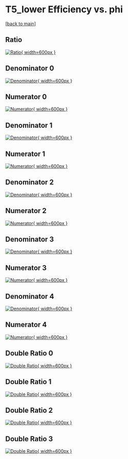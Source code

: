 # T5_lower Efficiency vs. phi

[[back to main](./)]



## Ratio

[![Ratio](../mtv/var/T5_lower_vtr_13_1_eff_phi.png){ width=600px }](../mtv/var/T5_lower_vtr_13_1_eff_phi.pdf)

## Denominator 0

[![Denominator](../mtv/den/T5_lower_vtr_13_1_eff_phi_den0.png){ width=600px }](../mtv/den/T5_lower_vtr_13_1_eff_phi_den0.pdf)

## Numerator 0

[![Numerator](../mtv/num/T5_lower_vtr_13_1_eff_phi_num0.png){ width=600px }](../mtv/num/T5_lower_vtr_13_1_eff_phi_num0.pdf)

## Denominator 1

[![Denominator](../mtv/den/T5_lower_vtr_13_1_eff_phi_den1.png){ width=600px }](../mtv/den/T5_lower_vtr_13_1_eff_phi_den1.pdf)

## Numerator 1

[![Numerator](../mtv/num/T5_lower_vtr_13_1_eff_phi_num1.png){ width=600px }](../mtv/num/T5_lower_vtr_13_1_eff_phi_num1.pdf)

## Denominator 2

[![Denominator](../mtv/den/T5_lower_vtr_13_1_eff_phi_den2.png){ width=600px }](../mtv/den/T5_lower_vtr_13_1_eff_phi_den2.pdf)

## Numerator 2

[![Numerator](../mtv/num/T5_lower_vtr_13_1_eff_phi_num2.png){ width=600px }](../mtv/num/T5_lower_vtr_13_1_eff_phi_num2.pdf)

## Denominator 3

[![Denominator](../mtv/den/T5_lower_vtr_13_1_eff_phi_den3.png){ width=600px }](../mtv/den/T5_lower_vtr_13_1_eff_phi_den3.pdf)

## Numerator 3

[![Numerator](../mtv/num/T5_lower_vtr_13_1_eff_phi_num3.png){ width=600px }](../mtv/num/T5_lower_vtr_13_1_eff_phi_num3.pdf)

## Denominator 4

[![Denominator](../mtv/den/T5_lower_vtr_13_1_eff_phi_den4.png){ width=600px }](../mtv/den/T5_lower_vtr_13_1_eff_phi_den4.pdf)

## Numerator 4

[![Numerator](../mtv/num/T5_lower_vtr_13_1_eff_phi_num4.png){ width=600px }](../mtv/num/T5_lower_vtr_13_1_eff_phi_num4.pdf)

## Double Ratio 0

[![Double Ratio](../mtv/ratio/T5_lower_vtr_13_1_eff_phi_ratio0.png){ width=600px }](../mtv/ratio/T5_lower_vtr_13_1_eff_phi_ratio0.pdf)

## Double Ratio 1

[![Double Ratio](../mtv/ratio/T5_lower_vtr_13_1_eff_phi_ratio1.png){ width=600px }](../mtv/ratio/T5_lower_vtr_13_1_eff_phi_ratio1.pdf)

## Double Ratio 2

[![Double Ratio](../mtv/ratio/T5_lower_vtr_13_1_eff_phi_ratio2.png){ width=600px }](../mtv/ratio/T5_lower_vtr_13_1_eff_phi_ratio2.pdf)

## Double Ratio 3

[![Double Ratio](../mtv/ratio/T5_lower_vtr_13_1_eff_phi_ratio3.png){ width=600px }](../mtv/ratio/T5_lower_vtr_13_1_eff_phi_ratio3.pdf)

